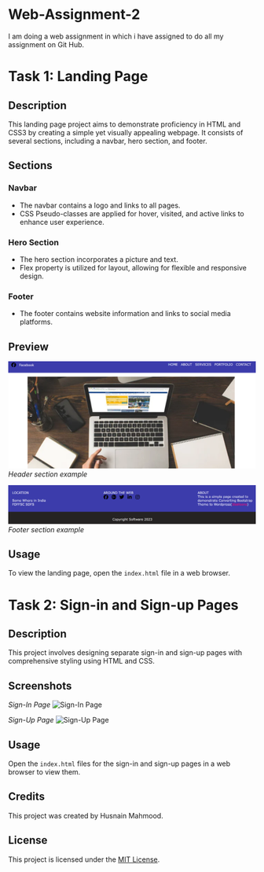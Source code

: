 # Web-Assignment-2
I am doing a web assignment in which i have assigned to do all my assignment on Git Hub.

# Task 1: Landing Page

## Description
This landing page project aims to demonstrate proficiency in HTML and CSS3 by creating a simple yet visually appealing webpage. It consists of several sections, including a navbar, hero section, and footer.

## Sections

### Navbar
- The navbar contains a logo and links to all pages.
- CSS Pseudo-classes are applied for hover, visited, and active links to enhance user experience.

### Hero Section
- The hero section incorporates a picture and text.
- Flex property is utilized for layout, allowing for flexible and responsive design.

### Footer
- The footer contains website information and links to social media platforms.

## Preview

![Header](header.png)
*Header section example*


![Footer](footer.png)
*Footer section example*

## Usage
To view the landing page, open the `index.html` file in a web browser.



# Task 2: Sign-in and Sign-up Pages

## Description
This project involves designing separate sign-in and sign-up pages with comprehensive styling using HTML and CSS.

## Screenshots
*Sign-In Page*
![Sign-In Page](assignment1_task1/SignIn.png)

*Sign-Up Page*
![Sign-Up Page](assignment1_task1/SignUp.png)

## Usage
Open the `index.html` files for the sign-in and sign-up pages in a web browser to view them.

## Credits
This project was created by Husnain Mahmood.

## License 
This project is licensed under the [MIT License](LICENSE).
